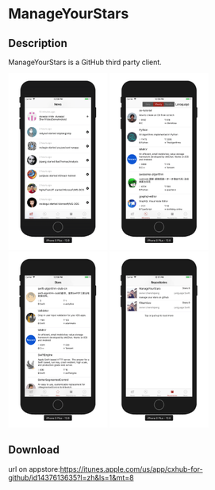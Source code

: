 # ManageYourStars
## Description
ManageYourStars is a GitHub third party client.

<img src="https://github.com/chenshipeng/ManageYourStars/blob/master/ManageYourStars/images/屏幕快照%202018-09-29%2012.56.18.png" width="200px" > <img src="https://github.com/chenshipeng/ManageYourStars/blob/master/ManageYourStars/images/屏幕快照%202018-09-29%2012.56.28.png" width="200px" > <img src="https://github.com/chenshipeng/ManageYourStars/blob/master/ManageYourStars/images/屏幕快照%202018-09-29%2012.56.49.png" width="200px" > <img src="https://github.com/chenshipeng/ManageYourStars/blob/master/ManageYourStars/images/屏幕快照%202018-09-29%2012.57.05.png" width="200px" >

## Download
url on appstore:https://itunes.apple.com/us/app/cxhub-for-github/id1437613635?l=zh&ls=1&mt=8
